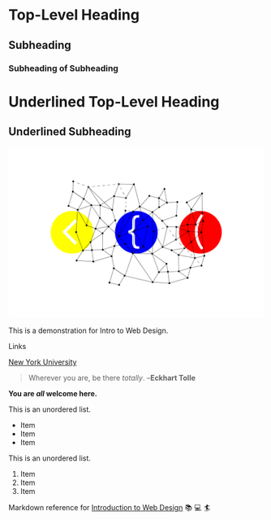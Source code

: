 # Top-Level Heading
## Subheading
### Subheading of Subheading

Underlined Top-Level Heading
============================

Underlined Subheading
---------------------

![network brackets illustration](network-brackets.png)

This is a demonstration for Intro to Web Design.

Links

[New York University](https://www.nyu.edu/)

> Wherever you are, be there *totally*. –**Eckhart Tolle**

**You are *all* welcome here.**

This is an unordered list.

- Item
- Item
- Item

This is an unordered list.

1. Item
2. Item
3. Item

Markdown reference for [Introduction to Web Design](https://cs.nyu.edu/courses/fall24/CSCI-UA.0004-004/) :books: :computer: :surfer:
